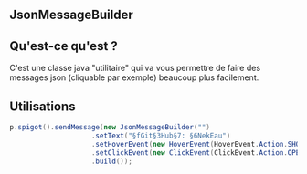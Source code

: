 ## JsonMessageBuilder

## Qu'est-ce qu'est ?

C'est une classe java "utilitaire" qui va vous permettre de faire des messages json (cliquable par exemple) beaucoup plus facilement.

## Utilisations

```java
p.spigot().sendMessage(new JsonMessageBuilder("")
                    .setText("§fGit§3Hub§7: §6NekEau")
                    .setHoverEvent(new HoverEvent(HoverEvent.Action.SHOW_TEXT, new ComponentBuilder("§7§oClique ici .").create()))
                    .setClickEvent(new ClickEvent(ClickEvent.Action.OPEN_URL, "https://github.com/NekEau/"))
                    .build());
```
